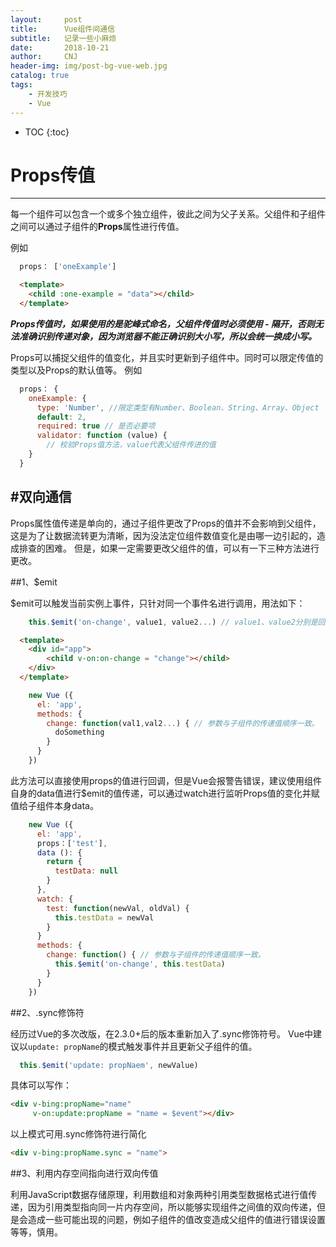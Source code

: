 ```yaml
---
layout:     post
title:      Vue组件间通信
subtitle:   记录一些小麻烦
date:       2018-10-21
author:     CNJ
header-img: img/post-bg-vue-web.jpg
catalog: true
tags:
    - 开发技巧
    - Vue
---
```

* TOC
{:toc}

# Props传值
---
每一个组件可以包含一个或多个独立组件，彼此之间为父子关系。父组件和子组件之间可以通过子组件的**Props**属性进行传值。

例如
```javascript
  props： ['oneExample']

```
```html
  <template>
    <child :one-example = "data"></child>
  </template>
```
***Props传值时，如果使用的是驼峰式命名，父组件传值时必须使用 - 隔开，否则无法准确识别传递对象，因为浏览器不能正确识别大小写，所以会统一换成小写。***

Props可以捕捉父组件的值变化，并且实时更新到子组件中。同时可以限定传值的类型以及Props的默认值等。
例如
```javascript
  props： {
    oneExample: {
      type: 'Number', //限定类型有Number、Boolean、String、Array、Object
      default: 2,
      required: true // 是否必要项
      validator: function (value) {
        // 校验Props值方法，value代表父组件传进的值
    }
  }
``` 


#双向通信
---
Props属性值传递是单向的，通过子组件更改了Props的值并不会影响到父组件，这是为了让数据流转更为清晰，因为没法定位组件数值变化是由哪一边引起的，造成排查的困难。
但是，如果一定需要更改父组件的值，可以有一下三种方法进行更改。

##1、$emit

$emit可以触发当前实例上事件，只针对同一个事件名进行调用，用法如下：
```javascript
    this.$emit('on-change', value1, value2...) // value1、value2分别是回调函数会引用的值
```
```html
  <template>
    <div id="app">
        <child v-on:on-change = "change"></child>
    </div>
  </template>
```
```javascript
    new Vue ({
      el: 'app',
      methods: {
        change: function(val1,val2...) { // 参数与子组件的传递值顺序一致。
          doSomething
        }
      }
    })
```
此方法可以直接使用props的值进行回调，但是Vue会报警告错误，建议使用组件自身的data值进行$emit的值传递，可以通过watch进行监听Props值的变化并赋值给子组件本身data。
```javascript
    new Vue ({
      el: 'app',
      props：['test'],
      data (): {
        return {
          testData: null
        }
      },
      watch: {
        test: function(newVal, oldVal) {
          this.testData = newVal
        }
      }
      methods: {
        change: function() { // 参数与子组件的传递值顺序一致。
          this.$emit('on-change', this.testData)
        }
      }
    })
```

##2、.sync修饰符

经历过Vue的多次改版，在2.3.0+后的版本重新加入了.sync修饰符号。
Vue中建议以`update: propName`的模式触发事件并且更新父子组件的值。
```javascript
  this.$emit('update: propNaem', newValue)
```
具体可以写作：
```html
<div v-bing:propName="name" 
     v-on:update:propName = "name = $event"></div>
```
以上模式可用.sync修饰符进行简化
```html
<div v-bing:propName.sync = "name">
```

##3、利用内存空间指向进行双向传值

利用JavaScript数据存储原理，利用数组和对象两种引用类型数据格式进行值传递，因为引用类型指向同一片内存空间，所以能够实现组件之间值的双向传递，但是会造成一些可能出现的问题，例如子组件的值改变造成父组件的值进行错误设置等等，慎用。

